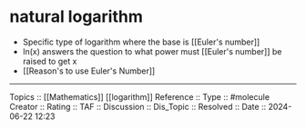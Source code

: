 # natural logarithm

- Specific type of logarithm where the base is [[Euler's number]]
- ln(x) answers the question to what power must [[Euler's number]] be raised to get x
- [[Reason's to use Euler's Number]]
---
Topics ::  [[Mathematics]] [[logarithm]]
Reference ::
Type :: #molecule
Creator ::
Rating ::
TAF ::
Discussion ::
Dis_Topic :: 
Resolved ::
Date :: 2024-06-22 12:23

